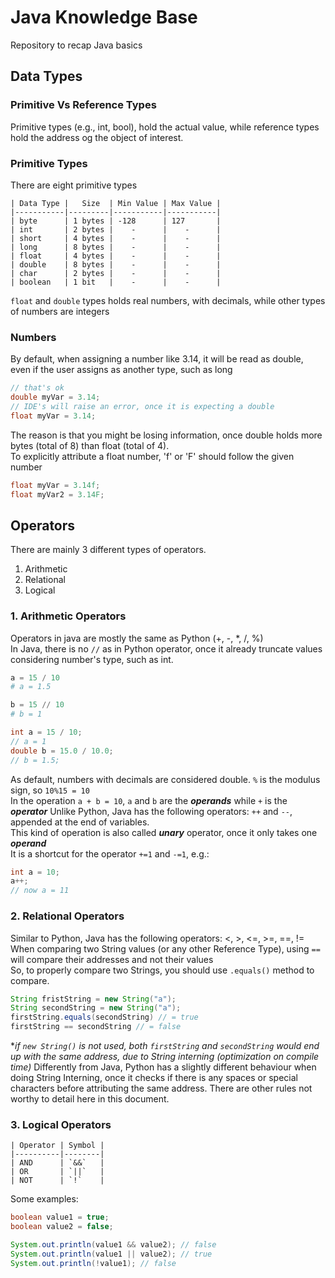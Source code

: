 # Java Knowledge Base
Repository to recap Java basics

## Data Types

### Primitive Vs Reference Types
Primitive types (e.g., int, bool), hold the actual value, while reference types hold the address og the object of interest.

### Primitive Types
There are eight primitive types  
```text
| Data Type |   Size  | Min Value | Max Value |
|-----------|---------|-----------|-----------|
| byte      | 1 bytes | -128      | 127       |
| int       | 2 bytes |    -      |    -      |
| short     | 4 bytes |    -      |    -      |
| long      | 8 bytes |    -      |    -      |
| float     | 4 bytes |    -      |    -      |
| double    | 8 bytes |    -      |    -      |
| char      | 2 bytes |    -      |    -      |
| boolean   | 1 bit   |    -      |    -      |
```
`float` and `double` types holds real numbers, with decimals, while other types of numbers are integers

### Numbers
By default, when assigning a number like 3.14, it will be read as double, even if the user assigns as another type, such as long
```java
// that's ok
double myVar = 3.14;
// IDE's will raise an error, once it is expecting a double
float myVar = 3.14; 
```
The reason is that you might be losing information, once double holds more bytes (total of 8) than float (total of 4).  
To explicitly attribute a float number, 'f' or 'F' should follow the given number
```java
float myVar = 3.14f;
float myVar2 = 3.14F;
```

## Operators
There are mainly 3 different types of operators.  
1. Arithmetic
2. Relational
3. Logical

### 1. Arithmetic Operators
Operators in java are mostly the same as Python (+, -, *, /, %)  
In Java, there is no `//` as in Python operator, once it already truncate values considering number's type, such as int.  
```python
a = 15 / 10 
# a = 1.5

b = 15 // 10
# b = 1
```
```java
int a = 15 / 10;
// a = 1
double b = 15.0 / 10.0;
// b = 1.5;
```
As default, numbers with decimals are considered double.
`%` is the modulus sign, so `10%15 = 10`  
In the operation `a + b = 10`, `a` and `b` are the ***operands*** while `+` is the ***operator***
Unlike Python, Java has the following operators: `++` and `--`, appended at the end of variables.  
This kind of operation is also called ***unary*** operator, once it only takes one ***operand***  
It is a shortcut for the operator `+=1` and `-=1`, e.g.:
```java
int a = 10;
a++;
// now a = 11
```
### 2. Relational Operators
Similar to Python, Java has the following operators: <, >, <=, >=, ==, !=  
When comparing two String values (or any other Reference Type), using `==` will compare their addresses and not their values  
So, to properly compare two Strings, you should use `.equals()` method to compare.  
```java
String fristString = new String("a");
String secondString = new String("a");
firstString.equals(secondString) // = true
firstString == secondString // = false
```
**if `new String()` is not used, both `firstString` and `secondString` would end up with the same address, due to String interning (optimization on compile time)*
Differently from Java, Python has a slightly different behaviour when doing String Interning, once it checks if there is any spaces or special characters before attributing the same address. There are other rules not worthy to detail here in this document.  

### 3. Logical Operators
```text
| Operator | Symbol |
|----------|--------|
| AND      | `&&`   |
| OR       | `||`   |
| NOT      | `!`    |
```
Some examples:
```java
boolean value1 = true;
boolean value2 = false;

System.out.println(value1 && value2); // false
System.out.println(value1 || value2); // true
System.out.println(!value1); // false
```



